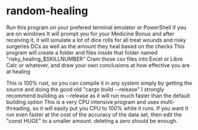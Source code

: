 # random-healing
Run this program on your prefered terminal emulator or PowerShell if you are on windows
It will prompt you for your Medicine Bonus and after receiving it, it will simulate a lot of dice rolls for all treat wounds and risky surgeries DCs as well as the amount they heal based on the checks
This program will create a folder and files inside that folder named "risky_healing_$SKILLNUMBER"
Cram those csv files into Excel or Libre Calc or whatever, and draw your own conclusions at how effective you are at healing

This is 100% rust, so you can compile it in any system simply by getting the source and doing the good old "cargo build --release"
I strongly recommend building as --release as it will run much faster than the default building option
This is a very CPU intensive program and uses multi-threading, so it will easily put you CPU to 100% while it runs.
If you want it run even faster at the cost of the accuracy of the data set, then edit the "const HUGE" to a smaller amount. deleting a zero should be enough.
